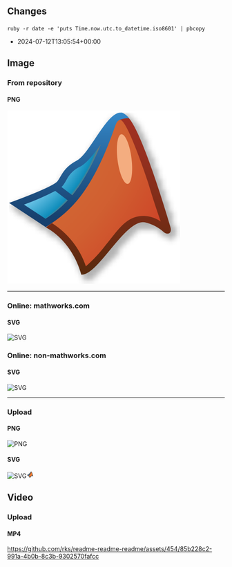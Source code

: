 ## Changes

`ruby -r date -e 'puts Time.now.utc.to_datetime.iso8601' | pbcopy`

- 2024-07-12T13:05:54+00:00

## Image

### From repository

#### PNG

![PNG](/matlab.png)

---

### Online: mathworks.com

#### SVG

![SVG](https://www.mathworks.com/products/matlab/_jcr_content/mainParsys/band_copy/mainParsys/columns_1528343638_c_1134682686/eae138f8-129b-4d1d-8c03-723434ced67a/pictogram_copy_copy_.adapt.full.medium.svg/1710243267461.svg)

### Online: non-mathworks.com

#### SVG

![SVG](https://landscape.cncf.io/logos/e0303fdc381c96c1b4461ad1a2437c8f050cfb856fcb8710c9104367ca60f316.svg)

---

### Upload

#### PNG

![PNG](https://github.com/rks/readme-readme-readme/assets/454/283d694f-ebab-448d-bcb8-d2c5584b3021)

#### SVG

![SVG](https://github.com/rks/readme-readme-readme/assets/454/70a936b4-b692-494a-89ea-bd02b8c0946e)<svg width="16" height="16" viewBox="0 0 16 16" fill="none" xmlns="http://www.w3.org/2000/svg">
<path fill-rule="evenodd" clip-rule="evenodd" d="M4.00115 9.99526C4.30791 9.75108 4.71051 9.42144 5.09339 9.08942C5.28869 8.92007 5.47265 8.75535 5.63391 8.60419L4.78163 7.98635C4.77957 7.98746 4.77754 7.98854 4.77555 7.9896C4.69173 8.03438 4.58708 8.08529 4.46996 8.1396C4.23482 8.24865 3.93115 8.37981 3.60399 8.51647C3.22828 8.6734 2.81673 8.83959 2.43372 8.99096C2.74433 9.19249 3.10353 9.42182 3.47367 9.65815C3.64836 9.76968 3.82554 9.8828 4.00115 9.99526ZM5.44409 7.39615L6.22897 7.96513C6.50278 7.60146 7.00516 6.91268 7.47223 6.16385C7.72653 5.75615 7.96661 5.3366 8.15301 4.9461C8.18647 4.87601 8.21778 4.8077 8.24686 4.74133C8.18945 4.80819 8.13103 4.8745 8.0726 4.93924C7.75604 5.28999 7.38747 5.65221 7.11298 5.8331C6.65204 6.13688 6.29937 6.38342 6.07616 6.68013C5.92987 6.87458 5.67607 7.15321 5.44409 7.39615Z" fill="#068CFC"/>
<path fill-rule="evenodd" clip-rule="evenodd" d="M9.96473 2.32595C9.72056 2.60678 9.49738 3.1226 9.3584 4.07996C9.30278 4.46311 9.1382 4.89561 8.93597 5.31927C8.73072 5.74926 8.47264 6.19872 8.20841 6.62234C7.67983 7.46978 7.11161 8.23768 6.85232 8.57853C6.61638 8.88868 6.13359 9.33508 5.66201 9.74402C5.35786 10.0078 5.04257 10.2693 4.76965 10.4902C4.88062 10.5625 4.9881 10.6329 5.09081 10.7009C5.76069 11.1439 6.25673 11.8547 6.64019 12.5204C6.83447 12.8576 7.00729 13.197 7.16112 13.4999L7.16855 13.5146C7.2487 13.6724 7.32266 13.818 7.3923 13.9501C7.5768 13.8451 7.803 13.6808 8.05357 13.4502C8.44968 13.0855 9.38976 11.9489 9.95836 11.1637C10.2916 10.7036 10.7519 10.3469 11.2152 10.1052C11.6742 9.86563 12.1726 9.72015 12.5986 9.72015C12.9515 9.72015 13.3689 9.87777 13.7136 10.0396C13.1758 8.47799 12.4506 6.32866 12.2014 5.42867C12.0127 4.74694 11.6866 3.81954 11.3213 3.07046C11.1376 2.69393 10.9534 2.38192 10.7829 2.1707C10.6976 2.06514 10.6269 1.99861 10.5736 1.9614C10.5482 1.94363 10.5324 1.93636 10.5254 1.93365C10.4741 1.93734 10.3645 1.9735 10.1932 2.11249C10.1712 2.13028 10.1491 2.14908 10.1268 2.16883L10.1291 2.17188C10.1142 2.183 10.0994 2.1948 10.0845 2.2073C10.045 2.24415 10.005 2.28382 9.96473 2.32595Z" fill="#F57729"/>
<path d="M1.5 8.88907L1.32223 8.42174C1.14902 8.48763 1.02646 8.64391 1.00376 8.82784C0.981068 9.01176 1.06196 9.19315 1.21395 9.29917L1.5 8.88907ZM4.7193 7.51472L5.0668 7.87422L5.0668 7.87422L4.7193 7.51472ZM5.73113 6.41944L5.33158 6.11885L5.33158 6.11885L5.73113 6.41944ZM8.49056 3.69301L8.05439 3.44858L8.05439 3.44858L8.49056 3.69301ZM12.6195 5.31305L13.1014 5.17964V5.17964L12.6195 5.31305ZM14.5 10.9833L14.2198 11.3974C14.3984 11.5182 14.6342 11.511 14.805 11.3794C14.9758 11.2479 15.0431 11.0217 14.972 10.8182L14.5 10.9833ZM10.3097 11.4179L9.90479 11.1247L10.3097 11.4179ZM8.34748 13.769L8.00885 13.4011H8.00885L8.34748 13.769ZM7.20283 14.5L6.77366 14.7565C6.88742 14.9469 7.11292 15.0395 7.32763 14.9842L7.20283 14.5ZM4.8522 11.0623L4.57639 11.4794L4.8522 11.0623ZM3.76697 10.0957C3.54938 10.2657 3.51084 10.5799 3.68087 10.7975C3.8509 11.0151 4.16513 11.0536 4.38271 10.8836L3.76697 10.0957ZM6.50724 8.31637L6.90518 8.61909V8.61909L6.50724 8.31637ZM8.92936 4.01791L8.43455 3.94607V3.94607L8.92936 4.01791ZM1.67777 9.3564C2.21008 9.15392 2.97498 8.85181 3.63094 8.57782C3.95841 8.44103 4.26298 8.30949 4.49926 8.19991C4.61688 8.14537 4.72281 8.09386 4.80822 8.04824C4.87205 8.01414 4.98596 7.95236 5.0668 7.87422L4.3718 7.15521C4.40767 7.12054 4.42025 7.12175 4.33706 7.16619C4.27546 7.19909 4.18867 7.24165 4.07855 7.29272C3.85937 7.39437 3.56837 7.52022 3.24551 7.65508C2.60081 7.92437 1.846 8.22251 1.32223 8.42174L1.67777 9.3564ZM5.0668 7.87422C5.29244 7.65611 5.87339 7.06205 6.13069 6.72004L5.33158 6.11885C5.12603 6.39207 4.59584 6.93865 4.3718 7.15521L5.0668 7.87422ZM6.13069 6.72004C6.34579 6.43411 6.68825 6.19352 7.15092 5.8886L6.60065 5.05362C6.16395 5.34141 5.66827 5.67131 5.33158 6.11885L6.13069 6.72004ZM7.15092 5.8886C7.43305 5.70267 7.80643 5.33488 8.12334 4.98374C8.44279 4.62979 8.76537 4.2254 8.92674 3.93745L8.05439 3.44858C7.95003 3.63479 7.69006 3.97128 7.38098 4.31374C7.06936 4.65902 6.7682 4.94319 6.60065 5.05362L7.15092 5.8886ZM8.92674 3.93745C9.05746 3.70419 9.35678 3.18318 9.71213 2.72521C9.89057 2.49525 10.0698 2.29878 10.2356 2.16427C10.4133 2.02009 10.5106 2 10.5346 2V1C10.1651 1 9.84336 1.19477 9.60556 1.38769C9.35584 1.59028 9.12306 1.85316 8.92207 2.11218C8.5186 2.63217 8.18939 3.20767 8.05439 3.44858L8.92674 3.93745ZM10.5346 2C10.4913 2 10.4887 1.98301 10.5359 2.01603C10.5822 2.04841 10.6485 2.10985 10.7314 2.21258C10.8974 2.41816 11.0791 2.72507 11.2618 3.09969C11.625 3.84434 11.9497 4.76776 12.1376 5.44647L13.1014 5.17964C12.9009 4.45561 12.5562 3.47251 12.1606 2.66131C11.9639 2.25801 11.7438 1.87467 11.5095 1.58448C11.3924 1.43933 11.259 1.3015 11.109 1.19658C10.9599 1.09231 10.7644 1 10.5346 1V2ZM12.1376 5.44647C12.4538 6.58845 13.533 9.73246 14.028 11.1483L14.972 10.8182C14.4723 9.38911 13.4066 6.28204 13.1014 5.17964L12.1376 5.44647ZM14.7802 10.5692C14.5594 10.4198 14.1983 10.1997 13.8167 10.0147C13.4589 9.84131 12.9942 9.65349 12.5991 9.65349V10.6535C12.7436 10.6535 13.0249 10.7423 13.3805 10.9146C13.7122 11.0753 14.0318 11.2702 14.2198 11.3974L14.7802 10.5692ZM12.5991 9.65349C12.1594 9.65349 11.6504 9.80312 11.1848 10.0461C10.7143 10.2916 10.2453 10.6545 9.90479 11.1247L10.7147 11.7112C10.9466 11.391 11.2849 11.1218 11.6474 10.9326C12.0147 10.7409 12.3642 10.6535 12.5991 10.6535V9.65349ZM9.90479 11.1247C9.33676 11.909 8.39986 13.0412 8.00885 13.4011L8.68612 14.1369C9.1536 13.7065 10.1381 12.5074 10.7147 11.7112L9.90479 11.1247ZM8.00885 13.4011C7.60104 13.7765 7.26565 13.9675 7.07803 14.0158L7.32763 14.9842C7.75322 14.8745 8.23544 14.5517 8.68612 14.1369L8.00885 13.4011ZM7.632 14.2435C7.50998 14.0393 7.37817 13.7793 7.22099 13.4697C7.06722 13.167 6.89366 12.8261 6.69838 12.4871C6.31371 11.8194 5.81133 11.0972 5.12801 10.6453L4.57639 11.4794C5.05816 11.798 5.46538 12.3501 5.83188 12.9863C6.01219 13.2993 6.17462 13.6178 6.32937 13.9225C6.48071 14.2205 6.62995 14.5161 6.77366 14.7565L7.632 14.2435ZM5.12801 10.6453C4.04508 9.92908 2.44561 8.93903 1.78605 8.47898L1.21395 9.29917C1.87619 9.76109 3.55314 10.8026 4.57639 11.4794L5.12801 10.6453ZM4.38271 10.8836C4.70824 10.6292 5.22089 10.2148 5.70548 9.79459C6.17625 9.38636 6.66439 8.93563 6.90518 8.61909L6.10929 8.01365C5.94129 8.2345 5.53346 8.62014 5.05034 9.03908C4.58105 9.44602 4.08191 9.84954 3.76697 10.0957L4.38271 10.8836ZM6.90518 8.61909C7.16505 8.27747 7.73465 7.50774 8.26478 6.65782C8.52977 6.23298 8.78923 5.78122 8.99593 5.34819C9.19915 4.92246 9.36711 4.48281 9.42418 4.08974L8.43455 3.94607C8.3991 4.1903 8.28191 4.52264 8.09348 4.91741C7.90853 5.30487 7.66984 5.72211 7.4163 6.12859C6.90937 6.94132 6.36042 7.68352 6.10929 8.01365L6.90518 8.61909ZM9.42418 4.08974C9.59328 2.92488 9.88522 2.43731 10.1688 2.22549L9.57041 1.4243C8.95464 1.88422 8.61285 2.71786 8.43455 3.94607L9.42418 4.08974ZM4.45591 7.83213L5.84584 8.83973L6.43277 8.03009L5.04283 7.02249L4.45591 7.83213Z" fill="#333333"/>
</svg>

## Video

### Upload

#### MP4

https://github.com/rks/readme-readme-readme/assets/454/85b228c2-991a-4b0b-8c3b-9302570fafcc
